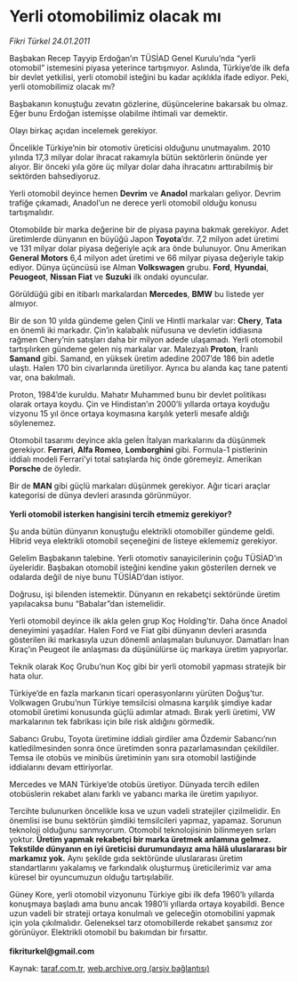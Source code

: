 # Yerli otomobilimiz olacak mı

*Fikri Türkel 24.01.2011*

<div class="yazi"><p>Başbakan Recep Tayyip Erdoğan’ın TÜSİAD Genel Kurulu’nda “yerli otomobil” istemesini piyasa yeterince tartışmıyor. Aslında, Türkiye’de ilk defa bir devlet yetkilisi, yerli otomobil isteğini bu kadar açıklıkla ifade ediyor. Peki, yerli otomobilimiz olacak mı?</p>
<p>Başbakanın konuştuğu zevatın gözlerine, düşüncelerine bakarsak bu olmaz. Eğer bunu Erdoğan istemişse olabilme ihtimali var demektir. </p>
<p>Olayı birkaç açıdan incelemek gerekiyor. </p>
<p>Öncelikle Türkiye’nin bir otomotiv üreticisi olduğunu unutmayalım. 2010 yılında 17,3 milyar dolar ihracat rakamıyla bütün sektörlerin önünde yer alıyor. Bir önceki yıla göre üç milyar dolar daha ihracatını arttırabilmiş bir sektörden bahsediyoruz.</p>
<p>Yerli otomobil deyince hemen <b>Devrim</b> ve <b>Anadol</b> markaları geliyor. Devrim trafiğe çıkamadı, Anadol’un ne derece yerli otomobil olduğu konusu tartışmalıdır.</p>
<p>Otomobilde bir marka değerine bir de piyasa payına bakmak gerekiyor. Adet üretimlerde dünyanın en büyüğü Japon <b>Toyota</b>’dır. 7,2 milyon adet üretimi ve 131 milyar dolar piyasa değeriyle açık ara önde bulunuyor. Onu Amerikan <b>General Motors</b> 6,4 milyon adet üretimi ve 66 milyar piyasa değeriyle takip ediyor. Dünya üçüncüsü ise Alman <b>Volkswagen</b> grubu. <b>Ford</b>, <b>Hyundai</b>, <b>Peuogeot</b>, <b>Nissan Fiat</b> ve <b>Suzuki</b> ilk ondaki oyuncular. </p>
<p>Görüldüğü gibi en itibarlı markalardan <b>Mercedes</b>, <b>BMW</b> bu listede yer almıyor. </p>
<p>Bir de son 10 yılda gündeme gelen Çinli ve Hintli markalar var: <b>Chery</b>, <b>Tata</b> en önemli iki markadır. Çin’in kalabalık nüfusuna ve devletin iddiasına rağmen Chery’nin satışları daha bir milyon adede ulaşamadı. Yerli otomobil tartışılırken gündeme gelen niş markalar var. Malezyalı <b>Proton</b>, İranlı <b>Samand</b> gibi. Samand, en yüksek üretim adedine 2007’de 186 bin adetle ulaştı. Halen 170 bin civarlarında üretiliyor. Ayrıca bu alanda kaç tane patenti var, ona bakılmalı.</p>
<p>Proton, 1984’de kuruldu. Mahatır Muhammed bunu bir devlet politikası olarak ortaya koydu. Çin ve Hindistan’ın 2000’li yıllarda ortaya koyduğu vizyonu 15 yıl önce ortaya koymasına karşılık yeterli mesafe aldığı söylenemez. </p>
<p>Otomobil tasarımı deyince akla gelen İtalyan markalarını da düşünmek gerekiyor. <b>Ferrari</b>, <b>Alfa Romeo</b>, <b>Lomborghini</b> gibi. Formula-1 pistlerinin iddialı modeli Ferrari’yi total satışlarda hiç önde göremeyiz. Amerikan <b>Porsche</b> de öyledir.</p>
<p>Bir de <b>MAN</b> gibi güçlü markaları düşünmek gerekiyor. Ağır ticari araçlar kategorisi de dünya devleri arasında görünmüyor.<br/><br/><b>Yerli otomobil isterken hangisini tercih etmemiz gerekiyor? </b></p>
<p>Şu anda bütün dünyanın konuştuğu elektrikli otomobiller gündeme geldi. Hibrid veya elektrikli otomobil seçeneğini de listeye eklememiz gerekiyor. </p>
<p>Gelelim Başbakanın talebine. Yerli otomotiv sanayicilerinin çoğu TÜSİAD’ın üyeleridir. Başbakan otomobil isteğini kendine yakın gösterilen dernek ve odalarda değil de niye bunu TÜSİAD’dan istiyor. </p>
<p>Doğrusu, işi bilenden istemektir. Dünyanın en rekabetçi sektöründe üretim yapılacaksa bunu “Babalar”dan istemelidir. </p>
<p>Yerli otomobil deyince ilk akla gelen grup Koç Holding’tir. Daha önce Anadol deneyimini yaşadılar. Halen Ford ve Fiat gibi dünyanın devleri arasında gösterilen iki markasıyla uzun dönemli anlaşmaları bulunuyor. Damatları İnan Kıraç’ın Peugeot ile anlaşması da düşünülürse üç markaya üretim yapıyorlar.</p>
<p>Teknik olarak Koç Grubu’nun Koç gibi bir yerli otomobil yapması stratejik bir hata olur. </p>
<p>Türkiye’de en fazla markanın ticari operasyonlarını yürüten Doğuş’tur. Volkwagen Grubu’nun Türkiye temsilcisi olmasına karşılık şimdiye kadar otomobil üretimi konusunda güçlü adımlar atmadı. Bırak yerli üretimi, VW markalarının tek fabrikası için bile risk aldığını görmedik.</p>
<p>Sabancı Grubu, Toyota üretimine iddialı girdiler ama Özdemir Sabancı’nın katledilmesinden sonra önce üretimden sonra pazarlamasından çekildiler. Temsa ile otobüs ve minibüs üretiminin yanı sıra otomobil lastiğinde iddialarını devam ettiriyorlar. </p>
<p>Mercedes ve MAN Türkiye’de otobüs üretiyor. Dünyada tercih edilen otobüslerin rekabet alanı farklı ve yabancı marka ile üretim yapılıyor.</p>
<p>Tercihte bulunurken öncelikle kısa ve uzun vadeli stratejiler çizilmelidir. En önemlisi ise bunu sektörün şimdiki temsilcileri yapmaz, yapamaz. Sorunun teknoloji olduğunu sanmıyorum. Otomobil teknolojisinin bilinmeyen sırları yoktur. <b>Üretim yapmak rekabetçi bir marka üretmek anlamına gelmez. Tekstilde dünyanın en iyi üreticisi durumundayız ama hâlâ uluslararası bir markamız yok.</b> Aynı şekilde gıda sektöründe uluslararası üretim standartlarını yakalamış ve farkındalık oluşturmuş üreticilerimiz var ama küresel bir oyuncumuzun olduğu tartışılabilir.</p>
<p>Güney Kore, yerli otomobil vizyonunu Türkiye gibi ilk defa 1960’lı yıllarda konuşmaya başladı ama bunu ancak 1980’li yıllarda ortaya koyabildi. Bence uzun vadeli bir strateji ortaya konulmalı ve geleceğin otomobilini yapmak için yola çıkılmalıdır. Geleneksel tarz otomobillerde rekabet şansımız zor görünüyor. Elektrikli otomobil bu bakımdan bir fırsattır.<br/><br/><b>fikriturkel@gmail.com</b></p>
</div>

Kaynak: [taraf.com.tr](http://www.taraf.com.tr/fikri-turkel/makale-yerli-otomobilimiz-olacak-mi.htm), [web.archive.org (arşiv bağlantısı)](http://web.archive.org/web/20131107135440/http://www.taraf.com.tr/fikri-turkel/makale-yerli-otomobilimiz-olacak-mi.htm)
